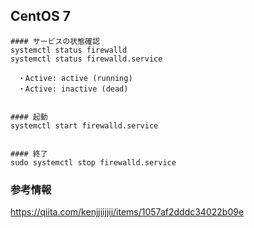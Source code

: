 ## CentOS 7
```
#### サービスの状態確認
systemctl status firewalld
systemctl status firewalld.service

　・Active: active (running)
　・Active: inactive (dead)


#### 起動
systemctl start firewalld.service


#### 終了
sudo systemctl stop firewalld.service

```

### 参考情報
https://qiita.com/kenjjiijjii/items/1057af2dddc34022b09e